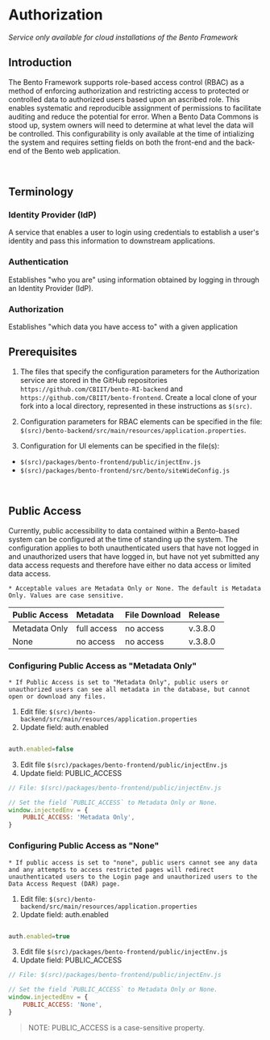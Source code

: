 # Authorization
*Service only available for cloud installations of the Bento Framework*
## Introduction
The Bento Framework supports role-based access control (RBAC) as a method of enforcing authorization and restricting access to protected or controlled data to authorized users based upon an ascribed role. This enables systematic and reproducible assignment of permissions to facilitate auditing and reduce the potential for error. When a Bento Data Commons is stood up, system owners will need to determine at what level the data will be controlled. This configurability is only available at the time of intializing the system and requires setting fields on both the front-end and the back-end of the Bento web application.


<p>&nbsp;</p>

## Terminology

### Identity Provider (IdP)
A service that enables a user to login using credentials to establish a user's identity and pass this information to downstream applications.

### Authentication 
Establishes "who you are" using information obtained by logging in through an Identity Provider (IdP).

### Authorization
Establishes "which data you have access to" with a given application

## Prerequisites
1. The files that specify the configuration parameters for the Authorization service are stored in the GitHub repositories `https://github.com/CBIIT/bento-RI-backend` and `https://github.com/CBIIT/bento-frontend`. Create a local clone of your fork into a local directory, represented in these instructions as `$(src)`.

2. Configuration parameters for RBAC elements can be specified in the file: `$(src)/bento-backend/src/main/resources/application.properties`.

3. Configuration for UI elements can be specified in the file(s): 
* `$(src)/packages/bento-frontend/public/injectEnv.js`
* `$(src)/packages/bento-frontend/src/bento/siteWideConfig.js`

<p>&nbsp;</p>

## Public Access
   Currently, public accessibility to data contained within a Bento-based system can be configured at the time of standing up the system. The configuration applies to both unauthenticated users that have not logged in and unauthorized users that have logged in, but have not yet submitted any data access requests and therefore have either no data access or limited data access.

    * Acceptable values are Metadata Only or None. The default is Metadata Only. Values are case sensitive. 

|Public Access|Metadata|File Download|Release
|:-------------|:--------|:-------------|:-------|
|Metadata Only |full access|no access| v.3.8.0|
|None|no access|no access|v.3.8.0|

### Configuring Public Access as "Metadata Only"

	* If Public Access is set to "Metadata Only", public users or unauthorized users can see all metadata in the database, but cannot open or download any files.

 1. Edit file: `$(src)/bento-backend/src/main/resources/application.properties`
 2. Update field: auth.enabled
 ```javascript

auth.enabled=false

```
 3. Edit file `$(src)/packages/bento-frontend/public/injectEnv.js`
 4. Update field: PUBLIC_ACCESS
```javascript
// File: $(src)/packages/bento-frontend/public/injectEnv.js

// Set the field `PUBLIC_ACCESS` to Metadata Only or None.
window.injectedEnv = {
	PUBLIC_ACCESS: 'Metadata Only',
}
```

### Configuring Public Access as "None"

	* If public access is set to "none", public users cannot see any data and any attempts to access restricted pages will redirect unauthenticated users to the Login page and unauthorized users to the Data Access Request (DAR) page.
 1. Edit file: `$(src)/bento-backend/src/main/resources/application.properties`
 2. Update field: auth.enabled
 ```javascript

auth.enabled=true

```
 3. Edit file `$(src)/packages/bento-frontend/public/injectEnv.js`
 4. Update field: PUBLIC_ACCESS
```javascript
// File: $(src)/packages/bento-frontend/public/injectEnv.js

// Set the field `PUBLIC_ACCESS` to Metadata Only or None.
window.injectedEnv = {
	PUBLIC_ACCESS: 'None',
}
```

> NOTE: PUBLIC_ACCESS is a case-sensitive property.